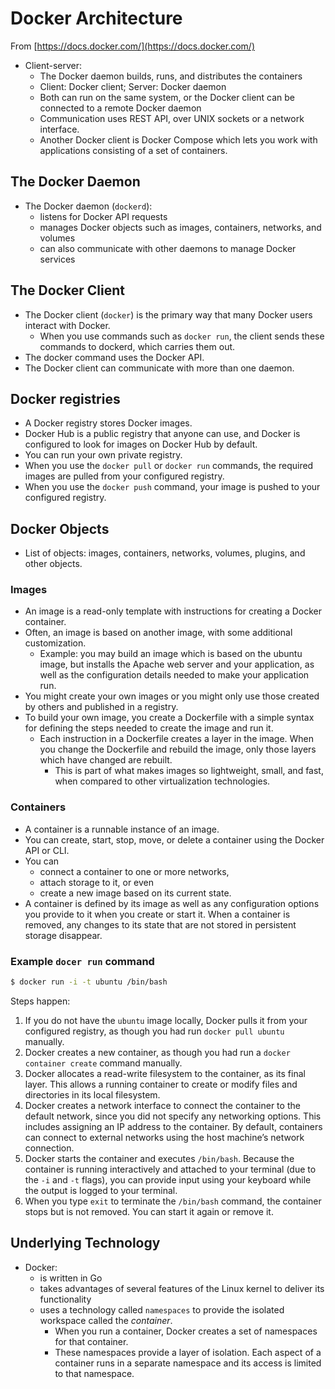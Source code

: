 # Docker Architecture

From [https://docs.docker.com/](https://docs.docker.com/)

* Client-server:
  * The Docker daemon builds, runs, and distributes the containers
  * Client: Docker client; Server: Docker daemon
  * Both can run on the same system, or the Docker client can be connected to a remote Docker daemon
  * Communication uses REST API, over UNIX sockets or a network interface.
  * Another Docker client is Docker Compose which lets you work with applications consisting of a set of containers.

## The Docker Daemon

* The Docker daemon (`dockerd`):
  * listens for Docker API requests
  * manages Docker objects such as images, containers, networks, and volumes
  * can also communicate with other daemons to manage Docker services

## The Docker Client

* The Docker client (`docker`) is the primary way that many Docker users interact with Docker.
  * When you use commands such as `docker run`, the client sends these commands to dockerd, which carries them out.
* The docker command uses the Docker API.
* The Docker client can communicate with more than one daemon.

## Docker registries

* A Docker registry stores Docker images.
* Docker Hub is a public registry that anyone can use, and Docker is configured to look for images on Docker Hub by default.
* You can run your own private registry.
* When you use the `docker pull` or `docker run` commands, the required images are pulled from your configured registry.
* When you use the `docker push` command, your image is pushed to your configured registry.

## Docker Objects

* List of objects: images, containers, networks, volumes, plugins, and other objects.

### Images

* An image is a read-only template with instructions for creating a Docker container.
* Often, an image is based on another image, with some additional customization.
  * Example: you may build an image which is based on the ubuntu image, but installs the Apache web server and your application, as well as the configuration details needed to make your application run.
* You might create your own images or you might only use those created by others and published in a registry.
* To build your own image, you create a Dockerfile with a simple syntax for defining the steps needed to create the image and run it.
  * Each instruction in a Dockerfile creates a layer in the image. When you change the Dockerfile and rebuild the image, only those layers which have changed are rebuilt.
    * This is part of what makes images so lightweight, small, and fast, when compared to other virtualization technologies.

### Containers

* A container is a runnable instance of an image.
* You can create, start, stop, move, or delete a container using the Docker API or CLI.
* You can
  * connect a container to one or more networks,
  * attach storage to it, or even
  * create a new image based on its current state.
* A container is defined by its image as well as any configuration options you provide to it when you create or start it. When a container is removed, any changes to its state that are not stored in persistent storage disappear.

### Example `docer run` command

```sh
$ docker run -i -t ubuntu /bin/bash
```

Steps happen:

1. If you do not have the `ubuntu` image locally, Docker pulls it from your configured registry, as though you had run `docker pull ubuntu` manually.
2. Docker creates a new container, as though you had run a `docker container create` command manually.
3. Docker allocates a read-write filesystem to the container, as its final layer. This allows a running container to create or modify files and directories in its local filesystem.
4. Docker creates a network interface to connect the container to the default network, since you did not specify any networking options. This includes assigning an IP address to the container. By default, containers can connect to external networks using the host machine’s network connection.
5. Docker starts the container and executes `/bin/bash`. Because the container is running interactively and attached to your terminal (due to the `-i` and `-t` flags), you can provide input using your keyboard while the output is logged to your terminal.
6. When you type `exit` to terminate the `/bin/bash` command, the container stops but is not removed. You can start it again or remove it.


## Underlying Technology

* Docker:
  * is written in Go
  * takes advantages of several features of the Linux kernel to deliver its functionality
  * uses a technology called `namespaces` to provide the isolated workspace called the *container*.
    * When you run a container, Docker creates a set of namespaces for that container.
    * These namespaces provide a layer of isolation. Each aspect of a container runs in a separate namespace and its access is limited to that namespace.
